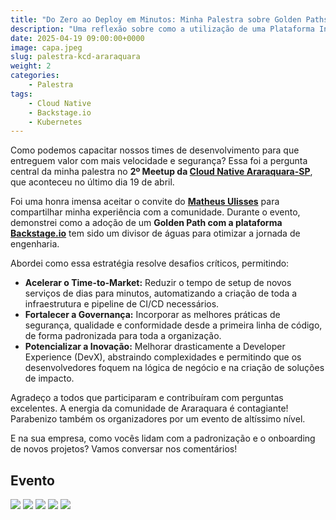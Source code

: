 ```yaml
---
title: "Do Zero ao Deploy em Minutos: Minha Palestra sobre Golden Paths no Meetup Cloud Native Araraquara"
description: "Uma reflexão sobre como a utilização de uma Plataforma Interna de Desenvolvedor (IDP) como Backstage.io pode ser o catalisador para acelerar entregas, padronizar o desenvolvimento e fortalecer a governança de tecnologia."
date: 2025-04-19 09:00:00+0000
image: capa.jpeg
slug: palestra-kcd-araraquara
weight: 2
categories:
    - Palestra
tags:
    - Cloud Native
    - Backstage.io
    - Kubernetes
---
```


Como podemos capacitar nossos times de desenvolvimento para que entreguem valor com mais velocidade e segurança? Essa foi a pergunta central da minha palestra no **2º Meetup da [Cloud Native Araraquara-SP](https://www.linkedin.com/company/cncfararaquara)**, que aconteceu no último dia 19 de abril.

Foi uma honra imensa aceitar o convite do [**Matheus Ulisses**](https://www.linkedin.com/in/matheus-ulisses) para compartilhar minha experiência com a comunidade. Durante o evento, demonstrei como a adoção de um **Golden Path com a plataforma [Backstage.io](https://backstage.io/)** tem sido um divisor de águas para otimizar a jornada de engenharia.

Abordei como essa estratégia resolve desafios críticos, permitindo:

* **Acelerar o Time-to-Market:** Reduzir o tempo de setup de novos serviços de dias para minutos, automatizando a criação de toda a infraestrutura e pipeline de CI/CD necessários.
* **Fortalecer a Governança:** Incorporar as melhores práticas de segurança, qualidade e conformidade desde a primeira linha de código, de forma padronizada para toda a organização.
* **Potencializar a Inovação:** Melhorar drasticamente a Developer Experience (DevX), abstraindo complexidades e permitindo que os desenvolvedores foquem na lógica de negócio e na criação de soluções de impacto.

Agradeço a todos que participaram e contribuíram com perguntas excelentes. A energia da comunidade de Araraquara é contagiante! Parabenizo também os organizadores por um evento de altíssimo nível.

E na sua empresa, como vocês lidam com a padronização e o onboarding de novos projetos? Vamos conversar nos comentários!

## Evento

![](KCD-Araraquara-01.jpeg)
![](KCD-Araraquara-02.jpeg)
![](KCD-Araraquara-03.jpeg)
![](KCD-Araraquara-04.jpeg)
![](KCD-Araraquara-05.jpeg)